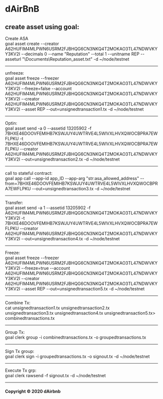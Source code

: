 # dAirBnB

## create asset using goal:

Create ASA\
goal asset create --creator A62HUFIM4MLPWN6USRM2FJBHQG6CN3NKQ4T2MOKAO3TL47NDWVKYY3KV2I --decimals 0 --name "Reputation"  --total 1 --unitname REP --asseturl "\Documents\Reputation_asset.txt" -d ~/node/testnet

---

unfreeze:\
goal asset freeze --freezer A62HUFIM4MLPWN6USRM2FJBHQG6CN3NKQ4T2MOKAO3TL47NDWVKYY3KV2I  --freeze=false --account A62HUFIM4MLPWN6USRM2FJBHQG6CN3NKQ4T2MOKAO3TL47NDWVKYY3KV2I --creator A62HUFIM4MLPWN6USRM2FJBHQG6CN3NKQ4T2MOKAO3TL47NDWVKYY3KV2I --asset REP --out=unsignedtransaction1.tx -d ~/node/testnet

---

Optin:\
goal asset send -a 0 --assetid 13205902 -f 7BHXE46DOOVFEMIHB7KSWJUY4UWTRVE4L5WIVXLHVXQWOCBPRA7EWFLPKU  -t 7BHXE46DOOVFEMIHB7KSWJUY4UWTRVE4L5WIVXLHVXQWOCBPRA7EWFLPKU  --creator A62HUFIM4MLPWN6USRM2FJBHQG6CN3NKQ4T2MOKAO3TL47NDWVKYY3KV2I --out=unsignedtransaction2.tx -d ~/node/testnet

---

call to stateful contract:\
goal app call --app-id app_ID --app-arg "str:asa_allowed_address" --from=7BHXE46DOOVFEMIHB7KSWJUY4UWTRVE4L5WIVXLHVXQWOCBPRA7EWFLPKU --out=unsignedtransaction3.tx -d ~/node/testnet

---

Transfer:\
goal asset send -a 1 --assetid 13205902 -f A62HUFIM4MLPWN6USRM2FJBHQG6CN3NKQ4T2MOKAO3TL47NDWVKYY3KV2I  -t 7BHXE46DOOVFEMIHB7KSWJUY4UWTRVE4L5WIVXLHVXQWOCBPRA7EWFLPKU --creator A62HUFIM4MLPWN6USRM2FJBHQG6CN3NKQ4T2MOKAO3TL47NDWVKYY3KV2I --out=unsignedtransaction4.tx  -d ~/node/testnet

---

Freeze:\
goal asset freeze --freezer A62HUFIM4MLPWN6USRM2FJBHQG6CN3NKQ4T2MOKAO3TL47NDWVKYY3KV2I  --freeze=true --account A62HUFIM4MLPWN6USRM2FJBHQG6CN3NKQ4T2MOKAO3TL47NDWVKYY3KV2I --creator A62HUFIM4MLPWN6USRM2FJBHQG6CN3NKQ4T2MOKAO3TL47NDWVKYY3KV2I --asset REP --out=unsignedtransaction5.tx -d ~/node/testnet

---

Combine Tx:\
cat unsignedtransaction1.tx unsignedtransaction2.tx unsignedtransaction3.tx unsignedtransaction4.tx unsignedtransaction5.tx> combinedtransactions.tx

---

Group Tx:\
goal clerk group -i combinedtransactions.tx -o groupedtransactions.tx

---

Sign Tx group:\
goal clerk sign -i groupedtransactions.tx -o signout.tx -d ~/node/testnet

---

Execute Tx grp:\
goal clerk rawsend -f signout.tx -d ~/node/testnet

---

#### Copyright &copy; 2020 dAirbnb